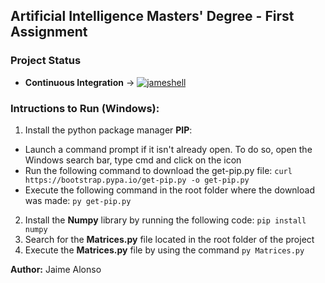 ## Artificial Intelligence Masters' Degree - First Assignment ##

### Project Status ###

- **Continuous Integration** -> [![jameshell](https://circleci.com/gh/jameshell/matrices.svg?style=svg)](https://app.circleci.com/pipelines/github/jameshell)

### Intructions to Run (Windows): ###

1. Install the python package manager **PIP**:
  - Launch a command prompt if it isn't already open. To do so, open the Windows search bar, type cmd and click on the icon
  - Run the following command to download the get-pip.py file: ```curl https://bootstrap.pypa.io/get-pip.py -o get-pip.py```
  - Execute the following command in the root folder where the download was made: ```py get-pip.py```
  
2. Install the **Numpy** library by running the following code: ```pip install numpy```
3. Search for the **Matrices.py** file located in the root folder of the project
4. Execute the **Matrices.py** file by using the command ```py Matrices.py```

**Author:** Jaime Alonso 
